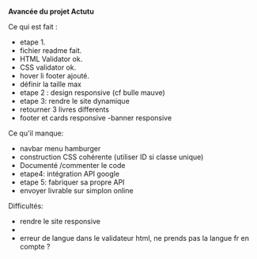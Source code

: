 **Avancée du projet Actutu**

Ce qui est fait :
- etape 1.
- fichier readme fait.
- HTML Validator ok.
- CSS validator ok.
- hover li footer ajouté.
- définir la taille max
- etape 2 : design responsive (cf bulle mauve)
- etape 3: rendre le site dynamique
- retourner 3 livres differents 
- footer et cards responsive
-banner responsive

Ce qu'il manque:
- navbar menu hamburger
- construction CSS cohérente (utiliser ID si classe unique)
- Documenté /commenter le code
- etape4: intégration API google 
- etape 5: fabriquer sa propre API
- envoyer livrable sur simplon online


Difficultés:
- rendre le site responsive
- 
- erreur de langue dans le validateur html, ne prends pas la langue fr en compte ?